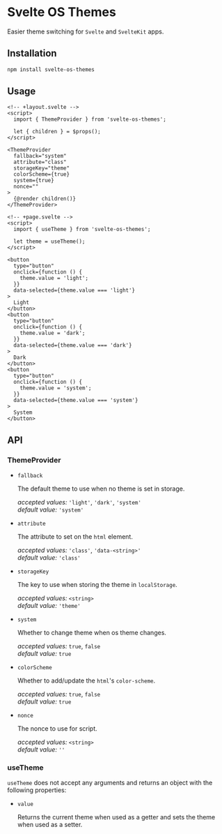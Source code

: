 # Svelte OS Themes

Easier theme switching for `Svelte` and `SvelteKit` apps.

## Installation

```bash
npm install svelte-os-themes
```

## Usage

```svelte
<!-- +layout.svelte -->
<script>
  import { ThemeProvider } from 'svelte-os-themes';

  let { children } = $props();
</script>

<ThemeProvider
  fallback="system"
  attribute="class"
  storageKey="theme"
  colorScheme={true}
  system={true}
  nonce=""
>
  {@render children()}
</ThemeProvider>
```

```svelte
<!-- +page.svelte -->
<script>
  import { useTheme } from 'svelte-os-themes';

  let theme = useTheme();
</script>

<button
  type="button"
  onclick={function () {
    theme.value = 'light';
  }}
  data-selected={theme.value === 'light'}
>
  Light
</button>
<button
  type="button"
  onclick={function () {
    theme.value = 'dark';
  }}
  data-selected={theme.value === 'dark'}
>
  Dark
</button>
<button
  type="button"
  onclick={function () {
    theme.value = 'system';
  }}
  data-selected={theme.value === 'system'}
>
  System
</button>
```

## API

### ThemeProvider

- `fallback`

  The default theme to use when no theme is set in storage.

  _accepted values:_ `'light'`, `'dark'`, `'system'`<br/>
  _default value:_ `'system'`

- `attribute`

  The attribute to set on the `html` element.

  _accepted values:_ `'class'`, `'data-<string>'`<br/>
  _default value:_ `'class'`

- `storageKey`

  The key to use when storing the theme in `localStorage`.

  _accepted values:_ `<string>`<br/>
  _default value:_ `'theme'`

- `system`

  Whether to change theme when os theme changes.

  _accepted values:_ `true`, `false`<br/>
  _default value:_ `true`

- `colorScheme`

  Whether to add/update the `html`'s `color-scheme`.

  _accepted values:_ `true`, `false`<br/>
  _default value:_ `true`

- `nonce`

  The nonce to use for script.

  _accepted values:_ `<string>`<br/>
  _default value:_ `''`

### useTheme

`useTheme` does not accept any arguments and returns an object with the following properties:

- `value`

  Returns the current theme when used as a getter and sets the theme when used as a setter.
